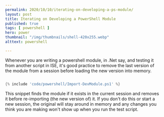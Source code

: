 ```yaml
---
permalink: 2020/10/10/iterating-on-developing-a-ps-module/
layout: post
title: Iterating on Developing a PowerShell Module
published: true 
tags: [ powershell ]
hero: power
thumbnail: "/img/thumbnails/shell-420x255.webp"
alttext: powershell

---
```


Whenever you are writing a powershell module, in .Net say, and testing it from another script in ISE, it's good practice to remove the last version of the module from a session 
before loading the new version into memory. 

```powershell

{% include 'code/powershell/Import-DevModule.ps1' %}

```

This snippet finds the module if it exists in the current session and removes it before re-importing (the new version of) it. If you don't do this or start a new session, the original 
will stay around in memory and any changes you think you are making won't show up when you run the test script.
